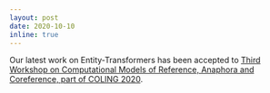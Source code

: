 ```yaml
---
layout: post
date: 2020-10-10
inline: true
---
```


Our latest work on Entity-Transformers has been accepted to <a href="https://www.aclweb.org/anthology/2020.crac-1.1/">Third Workshop on Computational Models of Reference, Anaphora and Coreference, part of COLING 2020</a>.